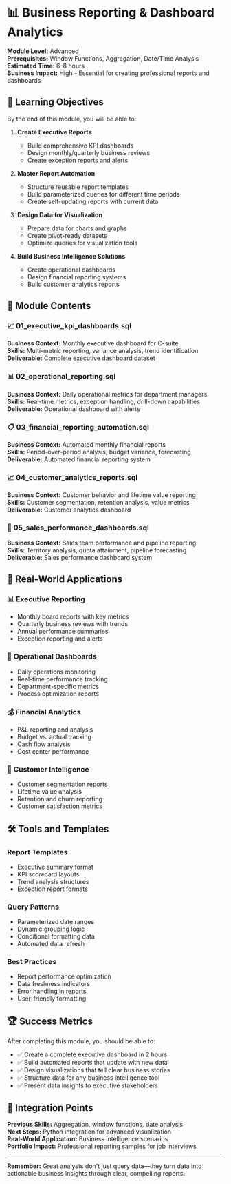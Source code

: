 # 📊 Business Reporting & Dashboard Analytics

**Module Level:** Advanced  
**Prerequisites:** Window Functions, Aggregation, Date/Time Analysis  
**Estimated Time:** 6-8 hours  
**Business Impact:** High - Essential for creating professional reports and dashboards

## 🎯 Learning Objectives

By the end of this module, you will be able to:

1. **Create Executive Reports**
   - Build comprehensive KPI dashboards
   - Design monthly/quarterly business reviews
   - Create exception reports and alerts

2. **Master Report Automation**
   - Structure reusable report templates
   - Build parameterized queries for different time periods
   - Create self-updating reports with current data

3. **Design Data for Visualization**
   - Prepare data for charts and graphs
   - Create pivot-ready datasets
   - Optimize queries for visualization tools

4. **Build Business Intelligence Solutions**
   - Create operational dashboards
   - Design financial reporting systems
   - Build customer analytics reports

## 📁 Module Contents

### 📈 **01_executive_kpi_dashboards.sql**
**Business Context:** Monthly executive dashboard for C-suite  
**Skills:** Multi-metric reporting, variance analysis, trend identification  
**Deliverable:** Complete executive dashboard dataset

### 📊 **02_operational_reporting.sql**
**Business Context:** Daily operational metrics for department managers  
**Skills:** Real-time metrics, exception handling, drill-down capabilities  
**Deliverable:** Operational dashboard with alerts

### 📋 **03_financial_reporting_automation.sql**
**Business Context:** Automated monthly financial reports  
**Skills:** Period-over-period analysis, budget variance, forecasting  
**Deliverable:** Automated financial reporting system

### 📈 **04_customer_analytics_reports.sql**
**Business Context:** Customer behavior and lifetime value reporting  
**Skills:** Customer segmentation, retention analysis, value metrics  
**Deliverable:** Customer analytics dashboard

### 🎯 **05_sales_performance_dashboards.sql**
**Business Context:** Sales team performance and pipeline reporting  
**Skills:** Territory analysis, quota attainment, pipeline forecasting  
**Deliverable:** Sales performance dashboard system

## 💼 Real-World Applications

### 📊 **Executive Reporting**
- Monthly board reports with key metrics
- Quarterly business reviews with trends
- Annual performance summaries
- Exception reporting and alerts

### 🎯 **Operational Dashboards**
- Daily operations monitoring
- Real-time performance tracking
- Department-specific metrics
- Process optimization reports

### 💰 **Financial Analytics**
- P&L reporting and analysis
- Budget vs. actual tracking
- Cash flow analysis
- Cost center performance

### 👥 **Customer Intelligence**
- Customer segmentation reports
- Lifetime value analysis
- Retention and churn reporting
- Customer satisfaction metrics

## 🛠️ Tools and Templates

### Report Templates
- Executive summary format
- KPI scorecard layouts
- Trend analysis structures
- Exception report formats

### Query Patterns
- Parameterized date ranges
- Dynamic grouping logic
- Conditional formatting data
- Automated data refresh

### Best Practices
- Report performance optimization
- Data freshness indicators
- Error handling in reports
- User-friendly formatting

## 🏆 Success Metrics

After completing this module, you should be able to:

- ✅ Create a complete executive dashboard in 2 hours
- ✅ Build automated reports that update with new data
- ✅ Design visualizations that tell clear business stories
- ✅ Structure data for any business intelligence tool
- ✅ Present data insights to executive stakeholders

## 🔗 Integration Points

**Previous Skills:** Aggregation, window functions, date analysis  
**Next Steps:** Python integration for advanced visualization  
**Real-World Application:** Business intelligence scenarios  
**Portfolio Impact:** Professional reporting samples for job interviews

---

**Remember:** Great analysts don't just query data—they turn data into actionable business insights through clear, compelling reports.

